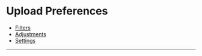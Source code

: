 # Upload Preferences

- [Filters](/preferences/upload/filters.md)
- [Adjustments](/preferences/upload/adjustments.md)
- [Settings](/preferences/upload/settings.md)

------